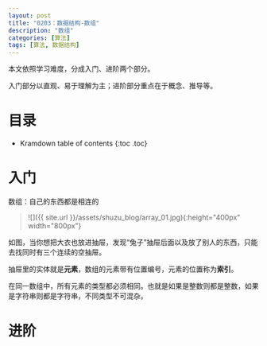 ```yaml
---
layout: post
title: "0203：数据结构-数组"
description: "数组"
categories: [算法]
tags: [算法, 数据结构]
---
```


本文依照学习难度，分成入门、进阶两个部分。

入门部分以直观、易于理解为主；进阶部分重点在于概念、推导等。

# 目录

* Kramdown table of contents
{:toc .toc}

# 入门 

数组：自己的东西都是相连的

> ![]({{ site.url }}/assets/shuzu_blog/array_01.jpg){:height="400px" width="800px"}

如图，当你想把大衣也放进抽屉，发现“兔子”抽屉后面以及放了别人的东西，只能去找同时有三个连续的空抽屉。

抽屉里的实体就是**元素**，数组的元素带有位置编号，元素的位置称为**索引**。

在同一数组中，所有元素的类型都必须相同。也就是如果是整数则都是整数，如果是字符串则都是字符串，不同类型不可混杂。



# 进阶 

[^1]: 参考文献.
[1] 算法图解 Aditya Bhargava (作者) 袁国忠 (译者)